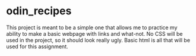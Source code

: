 # odin_recipes

This project is meant to be a simple one that allows me to practice my ability to make a basic webpage with links and what-not. No CSS will be used in the project, so it should look really ugly. Basic html is all that will be used for this assignment. 
